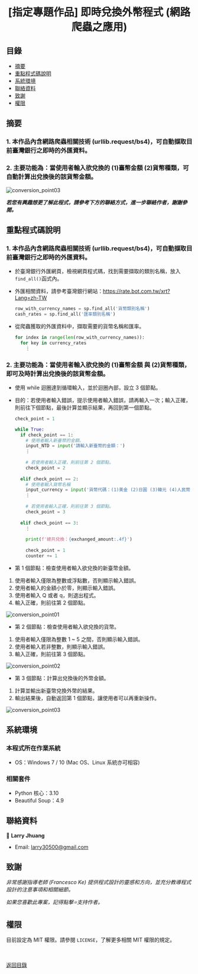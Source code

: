 <h1 align="center">
  <br>
  [指定專題作品] 即時兌換外幣程式 (網路爬蟲之應用)
</h1>


## 目錄
* [摘要](#摘要)
* [重點程式碼說明](#重點說明)
* [系統環境](#系統環境)
* [聯絡資料](#聯絡資料)
* [致謝](#致謝)
* [權限](#權限)


## 摘要
### 1. 本作品內含網路爬蟲相關技術 (urllib.request/bs4)，可自動擷取目前臺灣銀行之即時的外匯資料。
### 2. 主要功能為：當使用者輸入欲兌換的 (1)臺幣金額 (2)貨幣種類，可自動計算出兌換後的該貨幣金額。

![conversion_point03](images/conversion_point03.gif)

<strong><em>若您有興趣想更了解此程式，請參考下方的聯絡方式，進一步聯絡作者，謝謝參閱。</em></strong>


## 重點程式碼說明
### 1. 本作品內含網路爬蟲相關技術 (urllib.request/bs4)，可自動擷取目前臺灣銀行之即時的外匯資料。
* 於臺灣銀行外匯網頁，檢視網頁程式碼，找到需要擷取的類別名稱，放入`find_all()`函式內。
* 外匯相關資料，請參考臺灣銀行網站：https://rate.bot.com.tw/xrt?Lang=zh-TW
  ```python
  row_with_currency_names = sp.find_all('貨幣類別名稱')
  cash_rates = sp.find_all('匯率類別名稱')
  ```
  
* 從爬蟲獲取的外匯資料中，擷取需要的貨幣名稱和匯率。
  ```python
  for index in range(len(row_with_currency_names)):
    for key in currency_rates
      ⋮
  ```
  
### 2. 主要功能為：當使用者輸入欲兌換的 (1)臺幣金額 與 (2)貨幣種類，即可及時計算出兌換後的該貨幣金額。
* 使用 while 迴圈達到循環輸入，並於迴圈內部，設立 3 個節點。
* 目的：若使用者輸入錯誤，提示使用者輸入錯誤，請再輸入一次；輸入正確，則前往下個節點，最後計算並顯示結果，再回到第一個節點。
  ```python
  check_point = 1
  
  while True:
    if check_point == 1:
      # 使用者輸入新臺幣的金額。
      input_NTD = input('請輸入新臺幣的金額：')
      ⋮
      
      # 若使用者輸入正確，則前往第 2 個節點。
      check_point = 2
      
    elif check_point == 2:
      # 使用者輸入貨幣名稱
      input_currency = input('貨幣代碼：(1)美金 (2)日圓 (3)韓元 (4)人民幣 (5)澳幣\n\n請輸入您要兌換的貨幣代碼：')
      ⋮
      
      # 若使用者輸入正確，則前往第 3 個節點。
      check_point = 3
      
    elif check_point == 3:
      ⋮
      
      print(f'總共兌換：{exchanged_amount:.4f}')
      
      check_point = 1
      counter += 1
  ```

* 第 1 個節點：檢查使用者輸入欲兌換的新臺幣金額。
1. 使用者輸入僅限為整數或浮點數，否則顯示輸入錯誤。
2. 使用者輸入的金額小於零，則顯示輸入錯誤。
3. 使用者輸入 Q 或者 q，則退出程式。
4. 輸入正確，則前往第 2 個節點。

  ![conversion_point01](images/conversion_point01.gif)

* 第 2 個節點：檢查使用者輸入欲兌換的貨幣。
1. 使用者輸入僅限為整數 1 ~ 5 之間，否則顯示輸入錯誤。
2. 使用者輸入若非整數，則顯示輸入錯誤。
3. 輸入正確，則前往第 3 個節點。

  ![conversion_point02](images/conversion_point02.gif)
  
* 第 3 個節點：計算出兌換後的外幣金額。
1. 計算並輸出新臺幣兌換外幣的結果。
2. 輸出結果後，自動返回第 1 個節點，讓使用者可以再重新操作。

  ![conversion_point03](images/conversion_point03.gif)


## 系統環境
### 本程式所在作業系統
* OS：Windows 7 / 10 (Mac OS、Linux 系統亦可相容)

### 相關套件
* Python 核心：3.10
* Beautiful Soup：4.9


## 聯絡資料
👤 **Larry Jhuang**
  * Email: larry30500@gmail.com


## 致謝
*非常感謝指導老師 (Francesco Ke) 提供程式設計的靈感和方向，並充分教導程式設計的注意事項和相關細節。*

*如果您喜歡此專案，記得點擊⭐️支持作者。*


## 權限
目前設定為 MIT 權限。請參閱 `LICENSE`，了解更多相關 MIT 權限的規定。

<br><br>[返回目錄](#目錄)
